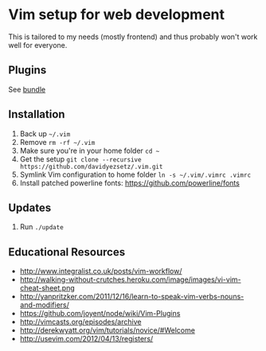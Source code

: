 # Vim setup for web development 
This is tailored to my needs (mostly frontend) and thus probably won't work well for everyone.

## Plugins
See [bundle](https://github.com/davidyezsetz/.vim/tree/master/bundle)

## Installation
1. Back up `~/.vim`
2. Remove `rm -rf ~/.vim`
3. Make sure you're in your home folder `cd ~`
4. Get the setup `git clone --recursive https://github.com/davidyezsetz/.vim.git`
5. Symlink Vim configuration to home folder `ln -s ~/.vim/.vimrc .vimrc`
6. Install patched powerline fonts: https://github.com/powerline/fonts

## Updates
1. Run `./update`

## Educational Resources
- http://www.integralist.co.uk/posts/vim-workflow/
- http://walking-without-crutches.heroku.com/image/images/vi-vim-cheat-sheet.png
- http://yanpritzker.com/2011/12/16/learn-to-speak-vim-verbs-nouns-and-modifiers/
- https://github.com/joyent/node/wiki/Vim-Plugins
- http://vimcasts.org/episodes/archive
- http://derekwyatt.org/vim/tutorials/novice/#Welcome
- http://usevim.com/2012/04/13/registers/
